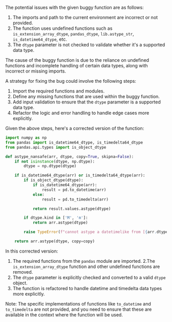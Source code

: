 The potential issues with the given buggy function are as follows:

1. The imports and path to the current environment are incorrect or not provided.
2. The function uses undefined functions such as `is_extension_array_dtype`, `pandas_dtype`, `lib.astype_str`, `is_datetime64_dtype`, etc.
3. The `dtype` parameter is not checked to validate whether it's a supported data type.

The cause of the buggy function is due to the reliance on undefined functions and incomplete handling of certain data types, along with incorrect or missing imports.

A strategy for fixing the bug could involve the following steps:
1. Import the required functions and modules.
2. Define any missing functions that are used within the buggy function.
3. Add input validation to ensure that the `dtype` parameter is a supported data type.
4. Refactor the logic and error handling to handle edge cases more explicitly.

Given the above steps, here's a corrected version of the function:

```python
import numpy as np
from pandas import is_datetime64_dtype, is_timedelta64_dtype
from pandas.api.types import is_object_dtype

def astype_nansafe(arr, dtype, copy=True, skipna=False):
    if not isinstance(dtype, np.dtype):
        dtype = np.dtype(dtype)

    if is_datetime64_dtype(arr) or is_timedelta64_dtype(arr):
        if is_object_dtype(dtype):
            if is_datetime64_dtype(arr):
                result = pd.to_datetime(arr)
            else:
                result = pd.to_timedelta(arr)

            return result.values.astype(dtype)

        if dtype.kind in ['M', 'm']:
            return arr.astype(dtype)

        raise TypeError(f"cannot astype a datetimelike from [{arr.dtype}] to [{dtype}]")

    return arr.astype(dtype, copy=copy)
```

In this corrected version:
1. The required functions from the `pandas` module are imported.
2.The `is_extension_array_dtype` function and other undefined functions are removed.
3. The `dtype` parameter is explicitly checked and converted to a valid `dtype` object.
4. The function is refactored to handle datetime and timedelta data types more explicitly.

Note: The specific implementations of functions like `to_datetime` and `to_timedelta` are not provided, and you need to ensure that these are available in the context where the function will be used.